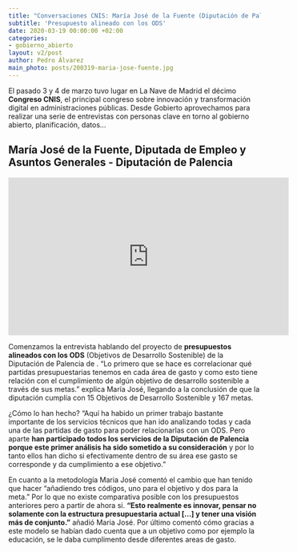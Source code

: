 ```yaml
---
title: "Conversaciones CNIS: María José de la Fuente (Diputación de Palencia)"
subtitle: 'Presupuesto alineado con los ODS'
date: 2020-03-19 00:00:00 +02:00
categories:
- gobierno_abierto
layout: v2/post
author: Pedro Álvarez
main_photo: posts/200319-maria-jose-fuente.jpg
---
```


El pasado 3 y 4 de marzo tuvo lugar en La Nave de Madrid el décimo **Congreso CNIS**, el principal congreso sobre innovación y transformación digital en administraciones públicas. Desde Gobierto aprovechamos para realizar una serie de entrevistas con personas clave en torno al gobierno abierto, planificación, datos...

## María José de la Fuente, Diputada de Empleo y Asuntos Generales - Diputación de Palencia

<div class="video_wrapper bigger">
  <iframe width="560" height="315" src="https://www.youtube.com/embed/cKzycj4y2w0" frameborder="0" allow="accelerometer; autoplay; encrypted-media; gyroscope; picture-in-picture" allowfullscreen></iframe>
</div>

Comenzamos la entrevista hablando del proyecto de **presupuestos alineados con los ODS** (Objetivos de Desarrollo Sostenible) de la Diputación de Palencia de . “Lo primero que se hace es correlacionar qué partidas presupuestarias tenemos en cada área de gasto y como esto tiene relación con el cumplimiento de algún objetivo de desarrollo sostenible a través de sus metas.” explica María José, llegando a la conclusión de que la diputación cumplía con 15 Objetivos de Desarrollo Sostenible y 167 metas. 

¿Cómo lo han hecho? “Aquí ha habido un primer trabajo bastante importante de los servicios técnicos que han ido analizando todas y cada una de las partidas de gasto para poder relacionarlas con un ODS. Pero aparte **han participado todos los servicios de la Diputación de Palencia porque este primer análisis ha sido sometido a su consideración** y por lo tanto ellos han dicho si efectivamente dentro de su área ese gasto se corresponde y da cumplimiento a ese objetivo.”

En cuanto a la metodología Maria José comentó el cambio que han tenido que hacer “añadiendo tres códigos, uno para el objetivo y dos para la meta.” Por lo que no existe comparativa posible con los presupuestos anteriores pero a partir de ahora si. **“Esto realmente es innovar, pensar no solamente con la estructura presupuestaria actual [...] y tener una visión más de conjunto.”** añadió Maria José. Por último comentó cómo gracias a este modelo se habían dado cuenta que a un objetivo como por ejemplo la educación, se le daba cumplimento desde diferentes areas de gasto. 


